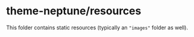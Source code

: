 # theme-neptune/resources

This folder contains static resources (typically an `"images"` folder as well).
